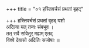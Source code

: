 +++
title = "०१ हस्तिवर्चसं प्रथतां बृहद्"

+++
हस्तिवर्चसं प्रथतां बृहद् यशो  
अदित्या यत् तन्वः संबभूव ।  
तत् सर्वे सवितुर् मह्यम् एतद्  
विश्वे देवासो अदितिः सजोषाः ॥